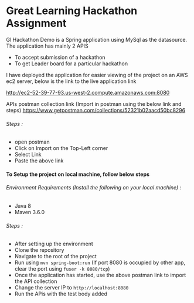 # Great Learning Hackathon Assignment


Gl Hackathon Demo is a Spring application using MySql as the datasource. The application has mainly 2 APIS
* To accept submission of a hackathon
* To get Leader board for a particular hackathon

I have deployed the application for easier viewing of the project on an AWS ec2 server, below is the link to the live application
link

http://ec2-52-39-77-93.us-west-2.compute.amazonaws.com:8080

APIs postman collection link (Import in postman using the below link and steps)
https://www.getpostman.com/collections/52321b02aacd50bc8296

###### Steps : 
* open postman
* Click on Import on the Top-Left corner
* Select Link
* Paste the above link



#### To Setup the project on local machine, follow below steps

###### Environment Requirements (Install the following on your local machine) :
* Java 8
* Maven 3.6.0

###### Steps :
* After setting up the environment
* Clone the repository
* Navigate to the root of the project
* Run using ```mvn spring-boot:run```  (If port 8080 is occupied by other app, clear the port using ```fuser -k 8080/tcp```)
* Once the application has started, use the above postman link to import the API collection
* Change the server IP to ```http://localhost:8080```
* Run the APis with the test body added

